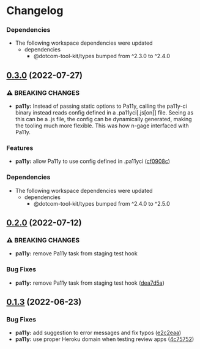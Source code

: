 # Changelog

### Dependencies

* The following workspace dependencies were updated
  * dependencies
    * @dotcom-tool-kit/types bumped from ^2.3.0 to ^2.4.0

## [0.3.0](https://github.com/Financial-Times/dotcom-tool-kit/compare/pa11y-v0.2.1...pa11y-v0.3.0) (2022-07-27)


### ⚠ BREAKING CHANGES

* **pa11y:** Instead of passing static options to Pa11y, calling the pa11y-ci binary instead reads config defined in a .pa11yci[.js[on]] file. Seeing as this can be a .js file, the config can be dynamically generated, making the tooling much more flexible. This was how n-gage interfaced with Pa11y.

### Features

* **pa11y:** allow Pa11y to use config defined in .pa11yci ([cf0908c](https://github.com/Financial-Times/dotcom-tool-kit/commit/cf0908c7963e802cfedb955da36607c976aa57dd))


### Dependencies

* The following workspace dependencies were updated
  * dependencies
    * @dotcom-tool-kit/types bumped from ^2.4.0 to ^2.5.0

## [0.2.0](https://github.com/Financial-Times/dotcom-tool-kit/compare/pa11y-v0.1.3...pa11y-v0.2.0) (2022-07-12)


### ⚠ BREAKING CHANGES

* **pa11y:** remove Pa11y task from staging test hook

### Bug Fixes

* **pa11y:** remove Pa11y task from staging test hook ([dea7d5a](https://github.com/Financial-Times/dotcom-tool-kit/commit/dea7d5a61dcc7cde81e6c09fd44667b339948cbf))

## [0.1.3](https://github.com/Financial-Times/dotcom-tool-kit/compare/pa11y-v0.1.2...pa11y-v0.1.3) (2022-06-23)


### Bug Fixes

* **pa11y:** add suggestion to error messages and fix typos ([e2c2eaa](https://github.com/Financial-Times/dotcom-tool-kit/commit/e2c2eaa54f1597f770fb6dc54e0fdfc6db9b9ba0))
* **pa11y:** use proper Heroku domain when testing review apps ([4c75752](https://github.com/Financial-Times/dotcom-tool-kit/commit/4c757522f0560719e7280ddd6ff20ff4a508179b))
